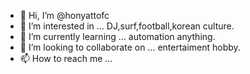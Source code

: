 - 👋 Hi, I’m @honyattofc
- 👀 I’m interested in ... DJ,surf,football,korean culture.
- 🌱 I’m currently learning ... automation anything.
- 💞️ I’m looking to collaborate on ... entertaiment hobby.
- 📫 How to reach me ... 

<!---
honyattofc/honyattofc is a ✨ special ✨ repository because its `README.md` (this file) appears on your GitHub profile.
You can click the Preview link to take a look at your changes.
--->
